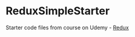 # ReduxSimpleStarter

Starter code files from course on Udemy - [Redux](https://www.udemy.com/react-redux/)
